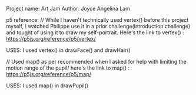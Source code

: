 Project name: Art Jam
Author: Joyce Angelina Lam

p5 reference:
// While I haven't technically used vertex() before this project myself, I watched Philippe use it in a prior challenge(Introduction challenge) and tought of using it to draw my self-portrait. 
Here's the link to vertex() : https://p5js.org/reference/p5/vertex/

USES: 
I used vertex() in drawFace() and drawHair() 


// Used map() as per recommended when I asked for help with limiting the motion range of the pupil/
here's the link to map() : https://p5js.org/reference/p5/map/

USES:
I used map() in drawPupil()
